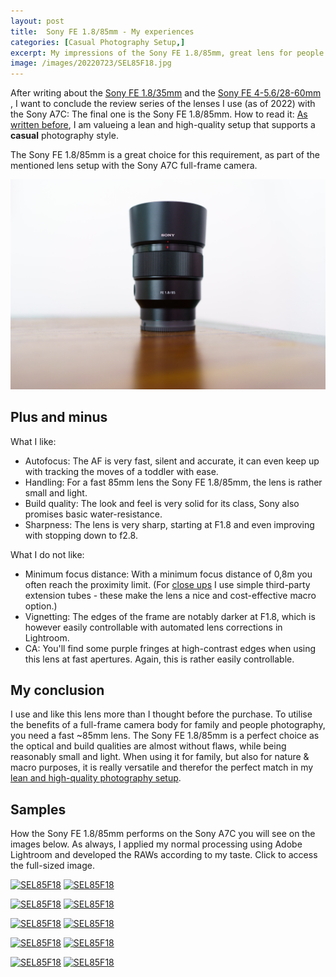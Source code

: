 ```yaml
---
layout: post
title:  Sony FE 1.8/85mm - My experiences
categories: [Casual Photography Setup,]
excerpt: My impressions of the Sony FE 1.8/85mm, great lens for people and nature including macro
image: /images/20220723/SEL85F18.jpg
---
```


After writing about the [Sony FE 1.8/35mm](../sony_sel35f18f_review) and the [Sony FE 4-5.6/28-60mm ](../sony_sel2860_review), I want to conclude the review series of the lenses I use (as of 2022) with the Sony A7C: The final one is the Sony FE 1.8/85mm.
How to read it: [As written before](../leanest_highest_quality_casual_photography_setup/), I am valueing a lean and high-quality setup that supports a __casual__ photography style. 

The Sony FE 1.8/85mm is a great choice for this requirement, as part of the mentioned lens setup with the Sony A7C full-frame camera.

![The Sony FE 1.8/85mm](../images/20220723/sony_SEL85F18.jpg)

## Plus and minus

What I like:
- Autofocus: The AF is very fast, silent and accurate, it can even keep up with tracking the moves of a toddler with ease.
- Handling: For a fast 85mm lens the Sony FE 1.8/85mm, the lens is rather small and light.
- Build quality: The look and feel is very solid for its class, Sony also promises basic water-resistance.
- Sharpness: The lens is very sharp, starting at F1.8 and even improving with stopping down to f2.8. 

What I do not like:
- Minimum focus distance: With a minimum focus distance of 0,8m you often reach the proximity limit. (For [close ups](../spring_blossoms/) I use simple third-party extension tubes - these make the lens a nice and cost-effective macro option.)
- Vignetting: The edges of the frame are notably darker at F1.8, which is however easily controllable with automated lens corrections in Lightroom.
- CA: You'll find some  purple fringes at high-contrast edges when using this lens at fast apertures. Again, this is rather easily controllable.

## My conclusion

I use and like this lens more than I thought before the purchase.
To utilise the benefits of a full-frame camera body for family and people photography, you need a fast ~85mm lens. The Sony FE 1.8/85mm is a perfect choice as the optical and build qualities are almost without flaws, while being reasonably small and light.
When using it for family, but also for nature & macro purposes, it is really versatile and therefor the perfect match in my [lean and high-quality photography setup](../leanest_highest_quality_casual_photography_setup/).

## Samples

How the Sony FE 1.8/85mm performs on the Sony A7C you will see on the images below. As always, I applied my normal processing using Adobe Lightroom and developed the RAWs according to my taste.
Click to access the full-sized image.


[![SEL85F18](../images/20220723/SEL85F18-thumb-1.jpg)](https://raw.githubusercontent.com/jakobhuerner/jakobhuerner.github.io/master/images/20220723/SEL85F18-1.jpg)
[![SEL85F18](../images/20220723/SEL85F18-thumb-2.jpg)](https://raw.githubusercontent.com/jakobhuerner/jakobhuerner.github.io/master/images/20220723/SEL85F18-2.jpg)

[![SEL85F18](../images/20220723/SEL85F18-thumb-3.jpg)](https://raw.githubusercontent.com/jakobhuerner/jakobhuerner.github.io/master/images/20220723/SEL85F18-3.jpg)
[![SEL85F18](../images/20220723/SEL85F18-thumb-4.jpg)](https://raw.githubusercontent.com/jakobhuerner/jakobhuerner.github.io/master/images/20220723/SEL85F18-4.jpg)


[![SEL85F18](../images/20220723/SEL85F18-thumb-5.jpg)](https://raw.githubusercontent.com/jakobhuerner/jakobhuerner.github.io/master/images/20220723/SEL85F18-5.jpg)
[![SEL85F18](../images/20220723/SEL85F18-thumb-7.jpg)](https://raw.githubusercontent.com/jakobhuerner/jakobhuerner.github.io/master/images/20220723/SEL85F18-7.jpg)

[![SEL85F18](../images/20220723/SEL85F18-thumb-6.jpg)](https://raw.githubusercontent.com/jakobhuerner/jakobhuerner.github.io/master/images/20220723/SEL85F18-6.jpg)
[![SEL85F18](../images/20220723/SEL85F18-thumb-8.jpg)](https://raw.githubusercontent.com/jakobhuerner/jakobhuerner.github.io/master/images/20220723/SEL85F18-8.jpg)

[![SEL85F18](../images/20220723/SEL85F18-thumb-9.jpg)](https://raw.githubusercontent.com/jakobhuerner/jakobhuerner.github.io/master/images/20220723/SEL85F18-9.jpg)
[![SEL85F18](../images/20220723/SEL85F18-thumb-10.jpg)](https://raw.githubusercontent.com/jakobhuerner/jakobhuerner.github.io/master/images/20220723/SEL85F18-10.jpg)